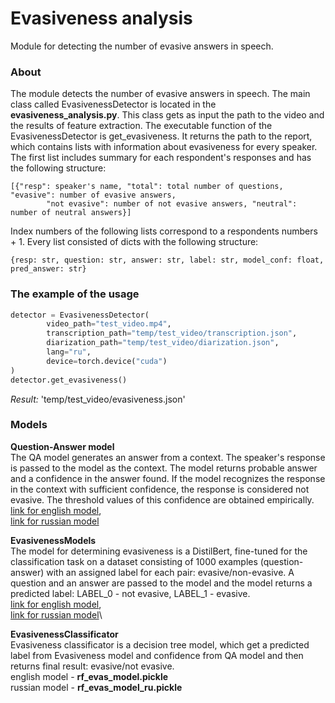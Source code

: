 ﻿# Evasiveness analysis
Module for detecting the number of evasive answers in speech.

### About

The module detects the number of evasive answers in speech.
The main class called EvasivenessDetector is located in the <b>evasiveness_analysis.py</b>.
This class gets as input the path to the video and the results of feature extraction.
The executable function of the EvasivenessDetector is get_evasiveness.
It returns the path to the report, which contains lists with information about evasiveness for every speaker.\
The first list includes summary for each respondent's responses and has the following structure:
```
[{"resp": speaker's name, "total": total number of questions, "evasive": number of evasive answers,
        "not evasive": number of not evasive answers, "neutral": number of neutral answers}]
```
Index numbers of the following lists correspond to a respondents numbers + 1. Every list consisted of
        dicts with the following structure:
```
{resp: str, question: str, answer: str, label: str, model_conf: float, pred_answer: str}
```

### The example of the usage

```python
detector = EvasivenessDetector(
        video_path="test_video.mp4",
        transcription_path="temp/test_video/transcription.json",
        diarization_path="temp/test_video/diarization.json",
        lang="ru",
        device=torch.device("cuda")
)
detector.get_evasiveness()
```
*Result:* 'temp/test_video/evasiveness.json'

### Models
**Question-Answer model**\
The QA model generates an answer from a context.
The speaker's response is passed to the model as the context.
The model returns probable answer and a confidence in the answer found.
If the model recognizes the response in the context with sufficient
confidence, the response is considered not evasive.
The threshold values of this confidence are obtained empirically.\
[link for english model](https://huggingface.co/deepset/roberta-base-squad2),\
[link for russian model](https://huggingface.co/mrm8488/bert-multi-cased-finetuned-xquadv1)

**EvasivenessModels**\
The model for determining evasiveness is a DistilBert, fine-tuned for
the classification task on a dataset consisting of 1000 examples
(question-answer) with an assigned label for each pair: evasive/non-evasive.
A question and an answer are passed to the model and the model returns a predicted
label: LABEL_0 - not evasive, LABEL_1 - evasive.\
[link for english model](https://huggingface.co/alenaa/evasiveness),\
[link for russian model](https://huggingface.co/alenaa/ru_evasiveness)\

**EvasivenessClassificator**\
Evasiveness classificator is a decision tree model, which get a predicted label
from Evasiveness model and confidence from QA model and then returns final result:
evasive/not evasive.\
english model - **rf_evas_model.pickle** \
russian model - **rf_evas_model_ru.pickle**

